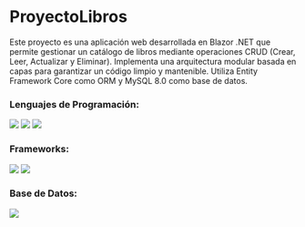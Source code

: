 # ProyectoLibros
Este proyecto es una aplicación web desarrollada en Blazor .NET que permite gestionar un catálogo de libros mediante operaciones CRUD (Crear, Leer, Actualizar y Eliminar). Implementa una arquitectura modular basada en capas para garantizar un código limpio y mantenible. Utiliza Entity Framework Core como ORM y MySQL 8.0 como base de datos.

### Lenguajes de Programación:
  <img src="https://img.shields.io/badge/JavaScript-F7DF1E?style=plastic&logo=javascript&logoColor=black" />
  <img src="https://img.shields.io/badge/HTML5-E34F26?style=plastic&logo=html5&logoColor=white" />
  <img src="https://img.shields.io/badge/CSS3-1572B6?style=plastic&logo=css3&logoColor=white" />
  
### Frameworks:
  <img src="https://img.shields.io/badge/.NET-512BD4?style=plastic&logo=dotnet&logoColor=white" />
  <img src="https://img.shields.io/badge/Blazor-512BD4?style=plastic&logo=blazor&logoColor=white" />

### Base de Datos:
  <img src="https://img.shields.io/badge/MySQL-4479A1?style=plastic&logo=mysql&logoColor=white" />
